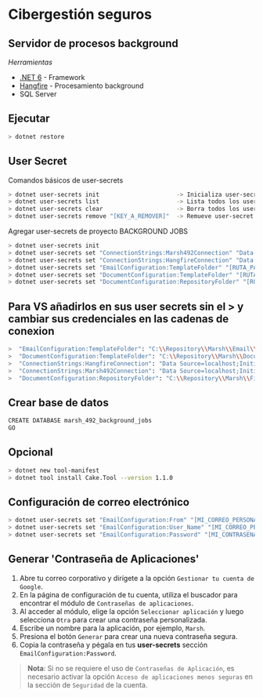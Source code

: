 # Cibergestión seguros

## Servidor de procesos background

_Herramientas_

* [.NET 6](https://dotnet.microsoft.com/download/dotnet/6.0) - Framework
* [Hangfire](https://www.hangfire.io/) - Procesamiento background
* SQL Server

## Ejecutar
```sh
> dotnet restore
````

## User Secret
Comandos básicos de user-secrets
```sh
> dotnet user-secrets init                      -> Inicializa user-secrets
> dotnet user-secrets list						-> Lista todos los user-secrets
> dotnet user-secrets clear						-> Borra todos los user-secrets
> dotnet user-secrets remove "[KEY_A_REMOVER]"	-> Remueve user-secret especifico
```

Agregar user-secrets de proyecto BACKGROUND JOBS
```sh
> dotnet user-secrets init
> dotnet user-secrets set "ConnectionStrings:Marsh492Connection" "Data Source=[ServerNameOrIpServer];Initial Catalog=marsh_dev;User ID=[UserDB];Password=[PasswordUserDb];"
> dotnet user-secrets set "ConnectionStrings:HangfireConnection" "Data Source=[ServerNameOrIpServer];Initial Catalog=marsh_background_jobs;User ID=[UserDB];Password=[PasswordUserDb];"
> dotnet user-secrets set "EmailConfiguration:TemplateFolder" "[RUTA_PARA_PLANTILLAS_CORREOS]" 
> dotnet user-secrets set "DocumentConfiguration:TemplateFolder" "[RUTA_PARA_PLANTILLAS_REPORTES]" 
> dotnet user-secrets set "DocumentConfiguration:RepositoryFolder" "[RUTA_PARA_REPOSITORIO_DE_ARCHIVOS]"
```

## Para VS añadirlos en sus user secrets sin el > y cambiar sus credenciales en las cadenas de conexion
```sh
>  "EmailConfiguration:TemplateFolder": "C:\\Repository\\Marsh\\Email\\Templates",
>  "DocumentConfiguration:TemplateFolder": "C:\\Repository\\Marsh\\Document\\Templates",
>  "ConnectionStrings:HangfireConnection": "Data Source=localhost;Initial Catalog=marsh_background_jobs;User ID=sa;Password=12345;",
>  "ConnectionStrings:Marsh492Connection": "Data Source=localhost;Initial Catalog=marsh_dev;User ID=sa;Password=12345;",
>  "DocumentConfiguration:RepositoryFolder": "C:\\Repository\\Marsh\\Files"
```

## Crear base de datos
```sh
CREATE DATABASE marsh_492_background_jobs
GO
```

## Opcional
```sh
> dotnet new tool-manifest
> dotnet tool install Cake.Tool --version 1.1.0
```

## Configuración de correo electrónico
```sh
> dotnet user-secrets set "EmailConfiguration:From" "[MI_CORREO_PERSONAL]"
> dotnet user-secrets set "EmailConfiguration:User_Name" "[MI_CORREO_PERSONAL]"
> dotnet user-secrets set "EmailConfiguration:Password" "[MI_CONTRASENA_DE_APLICACIONES_GENERADA]"
```

## Generar 'Contraseña de Aplicaciones'
1. Abre tu correo corporativo y dirígete a la opción `Gestionar tu cuenta de Google`.
2. En la página de configuración de tu cuenta, utiliza el buscador para encontrar el módulo de `Contraseñas de aplicaciones`.
3. Al acceder al módulo, elige la opción `Seleccionar aplicación` y luego selecciona `Otra` para crear una contraseña personalizada.
4. Escribe un nombre para la aplicación, por ejemplo, `Marsh`.
5. Presiona el botón `Generar` para crear una nueva contraseña segura.
6. Copia la contraseña y pégala en tus **user-secrets** sección `EmailConfiguration:Password`.

> **Nota**: Si no se requiere el uso de `Contraseñas de Aplicación`, es necesario activar la opción `Acceso de aplicaciones menos seguras` en la sección de `Seguridad` de la cuenta.


